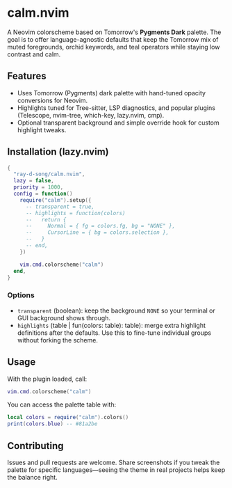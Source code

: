 # calm.nvim

A Neovim colorscheme based on Tomorrow's **Pygments Dark** palette. The goal is to offer language-agnostic defaults that keep the Tomorrow mix of muted foregrounds, orchid keywords, and teal operators while staying low contrast and calm.

## Features

- Uses Tomorrow (Pygments) dark palette with hand-tuned opacity conversions for Neovim.
- Highlights tuned for Tree-sitter, LSP diagnostics, and popular plugins (Telescope, nvim-tree, which-key, lazy.nvim, cmp).
- Optional transparent background and simple override hook for custom highlight tweaks.

## Installation (lazy.nvim)

```lua
{
  "ray-d-song/calm.nvim",
  lazy = false,
  priority = 1000,
  config = function()
    require("calm").setup({
      -- transparent = true,
      -- highlights = function(colors)
      --   return {
      --     Normal = { fg = colors.fg, bg = "NONE" },
      --     CursorLine = { bg = colors.selection },
      --   }
      -- end,
    })

    vim.cmd.colorscheme("calm")
  end,
}
```

### Options

- `transparent` (boolean): keep the background `NONE` so your terminal or GUI background shows through.
- `highlights` (table | fun(colors: table): table): merge extra highlight definitions after the defaults. Use this to fine-tune individual groups without forking the scheme.

## Usage

With the plugin loaded, call:

```lua
vim.cmd.colorscheme("calm")
```

You can access the palette table with:

```lua
local colors = require("calm").colors()
print(colors.blue) -- #81a2be
```

## Contributing

Issues and pull requests are welcome. Share screenshots if you tweak the palette for specific languages—seeing the theme in real projects helps keep the balance right.
